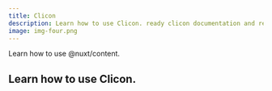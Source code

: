 ```yaml
---
title: Clicon
description: Learn how to use Clicon. ready clicon documentation and read it online
image: img-four.png
---
```


Learn how to use @nuxt/content.

<!--more-->

## Learn how to use Clicon.
